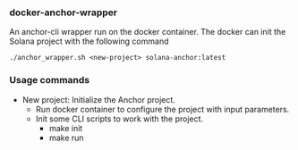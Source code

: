 ### docker-anchor-wrapper

An anchor-cli wrapper run on the docker container. The docker can init the Solana project with the following command

```
./anchor_wrapper.sh <new-project> solana-anchor:latest
```

### Usage commands

- New project: Initialize the Anchor project.
  - Run docker container to configure the project with input parameters.
  - Init some CLI scripts to work with the project.
    - make init
    - make run